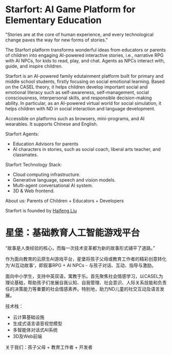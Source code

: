 # Starfort: AI Game Platform for Elementary Education

"Stories are at the core of human experience, and every technological change paves the way for new forms of stories."


The Starfort platform transforms wonderful ideas from educators or parents of children into engaging AI-powered interactive stories, i.e., narrative RPG with AI NPCs, for kids to read, play, and chat. Agents as NPCs interact with, guide, and inspire children.

Starfort is an AI-powered family edutainment platform built for primary and middle school students, firstly focusing on social emotional learning. 
Based on the CASEL theory, it helps children develop important social and emotional literacy such as self-awareness, self-management, social consciousness, interpersonal skills, and responsible decision-making ability. 
In particular, as an AI-powered virtual world for social simulation, it helps children with ND in social interaction and language development.

Accessible on platforms such as browsers, mini-programs, and AI wearables. It supports Chinese and English.

Starfort Agents: 
* Education Advisors for parents
* AI characters in stories, such as social coach, liberal arts teacher, and classmates.


Starfort Technology Stack: 
* Cloud computing infrastructure.
* Generative language, speech and vision models.
* Multi-agent conversational AI system.
* 3D & Web frontend. 

About us: Parents of Children + Educators + Developers


Starfort is founded by [Haifeng Liu](https://www.linkedin.com/in/haifeng-liu/)

# 星堡：基础教育人工智能游戏平台

“故事是人类经验的核心，而每一次技术变革都为新的故事形式铺平了道路。”

作为面向教育的云原生AI游戏平台，星堡将孩子父母或教育工作者的精彩创意转化为‘AI互动故事‘，即叙事RPG + AI NPCs - 与孩子对话、互动、指导与激励。

面向中小学生，支持中英双语，寓教于乐。首先聚焦社会情感学习，以CASEL为理论基础，帮助孩子们发展自我认知、自我管理、社会意识、人际关系技能和负责任的决策能力等重要的社会情感素养。特别地，助力ND儿童的社交互动及语言发展。


技术栈：
* 云计算基础设施
* 生成式语言语音视觉模型
* 多智能体对话式AI系统
* 3D及Web前端

关于我们：孩子父母 + 教育工作者 + 开发者
